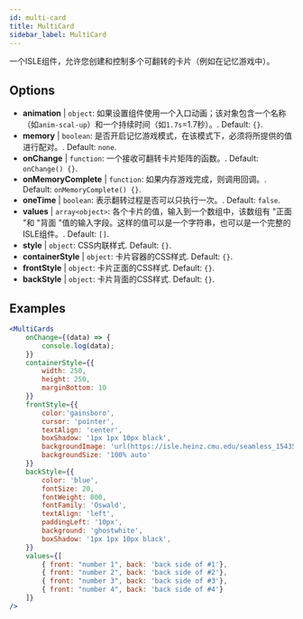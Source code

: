 ```yaml
---
id: multi-card 
title: MultiCard
sidebar_label: MultiCard
---
```


一个ISLE组件，允许您创建和控制多个可翻转的卡片（例如在记忆游戏中）。

## Options

* __animation__ | `object`: 如果设置组件使用一个入口动画；该对象包含一个名称（如`anim-scal-up`）和一个持续时间（如`1.7s`=1.7秒）。. Default: `{}`.
* __memory__ | `boolean`: 是否开启记忆游戏模式，在该模式下，必须将所提供的值进行配对。. Default: `none`.
* __onChange__ | `function`: 一个接收可翻转卡片矩阵的函数。. Default: `onChange() {}`.
* __onMemoryComplete__ | `function`: 如果内存游戏完成，则调用回调。. Default: `onMemoryComplete() {}`.
* __oneTime__ | `boolean`: 表示翻转过程是否可以只执行一次。. Default: `false`.
* __values__ | `array<object>`: 各个卡片的值，输入到一个数组中，该数组有 "正面 "和 "背面 "值的输入字段。这样的值可以是一个字符串，也可以是一个完整的ISLE组件。. Default: `[]`.
* __style__ | `object`: CSS内联样式. Default: `{}`.
* __containerStyle__ | `object`: 卡片容器的CSS样式. Default: `{}`.
* __frontStyle__ | `object`: 卡片正面的CSS样式. Default: `{}`.
* __backStyle__ | `object`: 卡片背面的CSS样式. Default: `{}`.


## Examples

```jsx live
<MultiCards
    onChange={(data) => {
        console.log(data);
    }}
    containerStyle={{
        width: 250,
        height: 250,
        marginBottom: 10
    }}
    frontStyle={{
        color:'gainsboro',
        cursor: 'pointer',
        textAlign: 'center',
        boxShadow: '1px 1px 10px black',
        backgroundImage: 'url(https://isle.heinz.cmu.edu/seamless_1543575455035.png)',
        backgroundSize: '100% auto'
    }}
    backStyle={{
        color: 'blue',
        fontSize: 20,
        fontWeight: 800,
        fontFamily: 'Oswald',
        textAlign: 'left',
        paddingLeft: '10px',
        background: 'ghostwhite',
        boxShadow: '1px 1px 10px black',
    }}
    values={[
        { front: "number 1", back: 'back side of #1'},
        { front: "number 2", back: 'back side of #2'},
        { front: "number 3", back: 'back side of #3'},
        { front: "number 4", back: 'back side of #4'}
    ]}
/>
``` 



